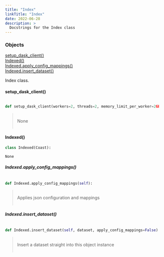 ```yaml
---
title: "Index"
linkTitle: "Index"
date: 2022-06-28
description: >
  Docstrings for the Index class
---
```

### Objects

[setup_dask_client()](#setup_dask_client)<br />
[Indexed()](#indexed)<br />
[Indexed.apply_config_mappings()](#indexedapply_config_mappings)<br />
[Indexed.insert_dataset()](#indexedinsert_dataset)<br />

Index class.
#### setup_dask_client()
```python

def setup_dask_client(workers=2, threads=2, memory_limit_per_worker=2GB):
```
> <br />
> None<br />
> <br />
#### Indexed()
```python
class Indexed(Coast):
```

```
None
```

##### Indexed.apply_config_mappings()
```python

def Indexed.apply_config_mappings(self):
```
> <br />
> Applies json configuration and mappings<br />
> <br />
##### Indexed.insert_dataset()
```python

def Indexed.insert_dataset(self, dataset, apply_config_mappings=False):
```
> <br />
> Insert a dataset straight into this object instance<br />
> <br />